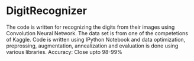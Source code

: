 # DigitRecognizer
The code is written for recognizing the digits from their images using Convolution Neural Network. The data set is from one of the competetions of Kaggle. Code is written using IPython Notebook and data optimization, preprossing, augmentation, annealization and evaluation is done using various libraries. Accuracy: Close upto 98-99% 
